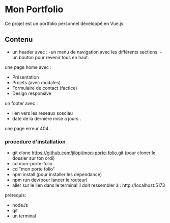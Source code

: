 # Mon Portfolio

Ce projet est un portfolio personnel développé en Vue.js.

## Contenu

- un header avec :
-un menu de navigation avec les différents sections.
-un bouton pour revenir tous en haut.

une page home avec :
- Présentation
- Projets (avec modales)
- Formulaire de contact (factice)
- Design responsive

un footer avec :
- lien vers les reseaux sosciau 
- date de la dernière mise a jours .

une page erreur 404 .

### procedure d'installation
- git clone https://github.com/jilopi/mon-porte-folio.git (pour cloner le dossier sur ton ordi)
- cd mon-porte-folio
- cd "mon porte folio"
- npm install (pour installer les dependance)
- npm run dev(pour lancer le routeur)
- aller sur le lien dans le terminal il doit ressembler à : http://localhost:5173

prérequis:
- nodeJs
- git
- un terminal 
